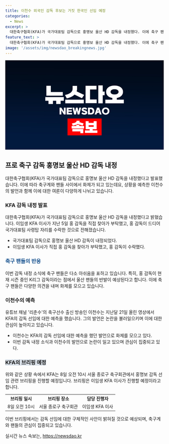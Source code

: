 ```yaml
---
title: 이천수 외국인 감독 후보는 거짓 한국인 선임 예정
categories:
  - News
excerpt: >
  대한축구협회(KFA)가 국가대표팀 감독으로 홍명보 울산 HD 감독을 내정했다. 이에 축구 팬들은 외국인 감독을 희망했던 만큼 아쉬워하고, 홍 감독이 시즌 중인 울산을 떠난다는 점에서 울산 팬들의 반발이 우려된다. 또한, 유튜버 이천수가 지난달에 이미 이 상황을 예측했던 점이 화제가 되고 있다. 홍 감독 내정 소식에 대한 팬들의 반응과 이천수의 예측이 주목받고 있으며, KFA는 내일 홍 감독 선임 관련 브리핑을 진행할 예정이다.
feature_text: >
  대한축구협회(KFA)가 국가대표팀 감독으로 홍명보 울산 HD 감독을 내정했다. 이에 축구 팬들은 외국인 감독을 희망했던 만큼 아쉬워하고, 홍 감독이 시즌 중인 울산을 떠난다는 점에서 울산 팬들의 반발이 우려된다. 또한, 유튜버 이천수가 지난달에 이미 이 상황을 예측했던 점이 화제가 되고 있다. 홍 감독 내정 소식에 대한 팬들의 반응과 이천수의 예측이 주목받고 있으며, KFA는 내일 홍 감독 선임 관련 브리핑을 진행할 예정이다.
image: '/assets/img/newsdao_breakingnews.jpg'
---
```


<p><img src="/assets/img/newsdao_breakingnews.jpg" alt="pcversion 속보" /></p>

<h2 data-ke-size="size26">프로 축구 감독 홍명보 울산 HD 감독 내정</h2>

<p data-ke-size="size16">대한축구협회(KFA)가 국가대표팀 감독으로 홍명보 울산 HD 감독을 내정했다고 발표했습니다. 이에 따라 축구계와 팬들 사이에서 화제가 되고 있는데요, 상황을 예측한 이천수의 발언과 함께 이에 대한 여론이 다양하게 나뉘고 있습니다.</p>

<h3>KFA 감독 내정 발표</h3>

<p data-ke-size="size16">대한축구협회(KFA)가 국가대표팀 감독으로 홍명보 울산 HD 감독을 내정했다고 밝혔습니다. 이임생 KFA 이사가 지난 5일 홍 감독을 직접 찾아가 부탁했고, 홍 감독이 드디어 국가대표팀 사령탑 자리를 수락한 것으로 전해졌습니다.</p>

<ul>
  <li>국가대표팀 감독으로 홍명보 울산 HD 감독이 내정되었다.</li>
  <li>이임생 KFA 이사가 직접 홍 감독을 찾아가 부탁했고, 홍 감독이 수락했다.</li>
</ul>

<h3><span style="color: #1a5490;">축구 팬들의 반응</span></h3>

<p data-ke-size="size16">이번 감독 내정 소식에 축구 팬들은 다소 아쉬움을 표하고 있습니다. 특히, 홍 감독이 현재 시즌 중인 K리그 감독이라는 점에서 울산 팬들의 반발이 예상된다고 합니다. 이에 축구 팬들은 다양한 의견을 내며 화제를 모으고 있습니다.</p>

<h3>이천수의 예측</h3>

<p data-ke-size="size16">유튜브 채널 '리춘수'의 축구선수 출신 방송인 이천수는 지난달 21일 올린 영상에서 KFA의 감독 선임에 대한 예측을 했습니다. 그의 발언은 논란을 불러일으키며 이에 대한 관심이 높아지고 있습니다.</p>

<ul>
  <li>이천수는 KFA의 감독 선임에 대한 예측을 했던 발언으로 화제를 모으고 있다.</li>
  <li>이번 감독 내정 소식과 이천수의 발언으로 논란이 일고 있으며 관심이 집중되고 있다.</li>
</ul>

<h3><b><span style="background-color: #21538527;">KFA의 브리핑 예정</span></b></h3>

<p data-ke-size="size16">위와 같은 상황 속에서 KFA는 8일 오전 10시 서울 종로구 축구회관에서 홍명보 감독 선임 관련 브리핑을 진행할 예정입니다. 브리핑은 이임생 KFA 이사가 진행할 예정이라고 합니다.</p>

<table>
  <tr>
    <td style="text-align: center; height: 17px;"><b>브리핑 일시</b></td>
    <td style="text-align: center; height: 17px;"><b>브리핑 장소</b></td>
    <td style="text-align: center; height: 17px;"><b>담당 진행자</b></td>
  </tr>
  <tr>
    <td style="text-align: center; height: 17px;">8일 오전 10시</td>
    <td style="text-align: center; height: 17px;">서울 종로구 축구회관</td>
    <td style="text-align: center; height: 17px;">이임생 KFA 이사</td>
  </tr>
</table>

<p data-ke-size="size16">이번 브리핑에서는 감독 선임에 대한 구체적인 사안이 밝혀질 것으로 예상되며, 축구계와 팬들의 관심이 집중되고 있습니다.</p>
실시간 뉴스 속보는, <a href="https://newsdao.kr" rel="dofollow">https://newsdao.kr</a>


